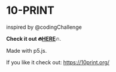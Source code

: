 # 10-PRINT
inspired by @codingChallenge 


<b>Check it out :fire:<a href="https://matsta25.github.io/10-PRINT/index.html">HERE</a></b>:fire:.

Made with p5.js.

If you like it check out:
https://10print.org/
